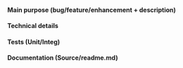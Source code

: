 #### Main purpose (bug/feature/enhancement + description)
 
#### Technical details

#### Tests (Unit/Integ)

#### Documentation (Source/readme.md)
